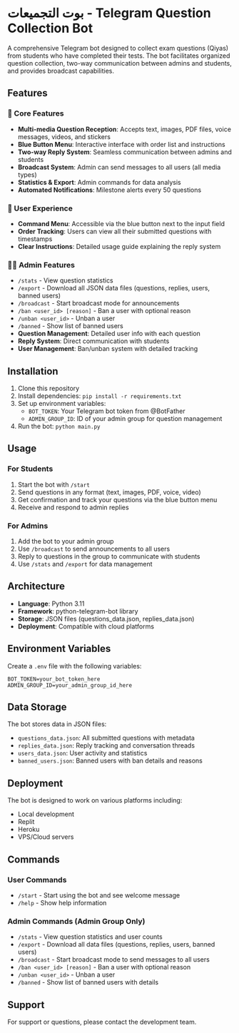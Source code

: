 # بوت التجميعات - Telegram Question Collection Bot

A comprehensive Telegram bot designed to collect exam questions (Qiyas) from students who have completed their tests. The bot facilitates organized question collection, two-way communication between admins and students, and provides broadcast capabilities.

## Features

### 🎯 Core Features
- **Multi-media Question Reception**: Accepts text, images, PDF files, voice messages, videos, and stickers
- **Blue Button Menu**: Interactive interface with order list and instructions
- **Two-way Reply System**: Seamless communication between admins and students
- **Broadcast System**: Admin can send messages to all users (all media types)
- **Statistics & Export**: Admin commands for data analysis
- **Automated Notifications**: Milestone alerts every 50 questions

### 📱 User Experience
- **Command Menu**: Accessible via the blue button next to the input field
- **Order Tracking**: Users can view all their submitted questions with timestamps
- **Clear Instructions**: Detailed usage guide explaining the reply system

### 👨‍💼 Admin Features
- `/stats` - View question statistics
- `/export` - Download all JSON data files (questions, replies, users, banned users)
- `/broadcast` - Start broadcast mode for announcements
- `/ban <user_id> [reason]` - Ban a user with optional reason
- `/unban <user_id>` - Unban a user
- `/banned` - Show list of banned users
- **Question Management**: Detailed user info with each question
- **Reply System**: Direct communication with students
- **User Management**: Ban/unban system with detailed tracking

## Installation

1. Clone this repository
2. Install dependencies: `pip install -r requirements.txt`
3. Set up environment variables:
   - `BOT_TOKEN`: Your Telegram bot token from @BotFather
   - `ADMIN_GROUP_ID`: ID of your admin group for question management
4. Run the bot: `python main.py`

## Usage

### For Students
1. Start the bot with `/start`
2. Send questions in any format (text, images, PDF, voice, video)
3. Get confirmation and track your questions via the blue button menu
4. Receive and respond to admin replies

### For Admins
1. Add the bot to your admin group
2. Use `/broadcast` to send announcements to all users
3. Reply to questions in the group to communicate with students
4. Use `/stats` and `/export` for data management

## Architecture

- **Language**: Python 3.11
- **Framework**: python-telegram-bot library
- **Storage**: JSON files (questions_data.json, replies_data.json)
- **Deployment**: Compatible with cloud platforms

## Environment Variables

Create a `.env` file with the following variables:

```
BOT_TOKEN=your_bot_token_here
ADMIN_GROUP_ID=your_admin_group_id_here
```

## Data Storage

The bot stores data in JSON files:
- `questions_data.json`: All submitted questions with metadata
- `replies_data.json`: Reply tracking and conversation threads
- `users_data.json`: User activity and statistics
- `banned_users.json`: Banned users with ban details and reasons

## Deployment

The bot is designed to work on various platforms including:
- Local development
- Replit
- Heroku
- VPS/Cloud servers

## Commands

### User Commands
- `/start` - Start using the bot and see welcome message
- `/help` - Show help information

### Admin Commands (Admin Group Only)
- `/stats` - View question statistics and user counts
- `/export` - Download all data files (questions, replies, users, banned users)
- `/broadcast` - Start broadcast mode to send messages to all users
- `/ban <user_id> [reason]` - Ban a user with optional reason
- `/unban <user_id>` - Unban a user
- `/banned` - Show list of banned users with details

## Support

For support or questions, please contact the development team.